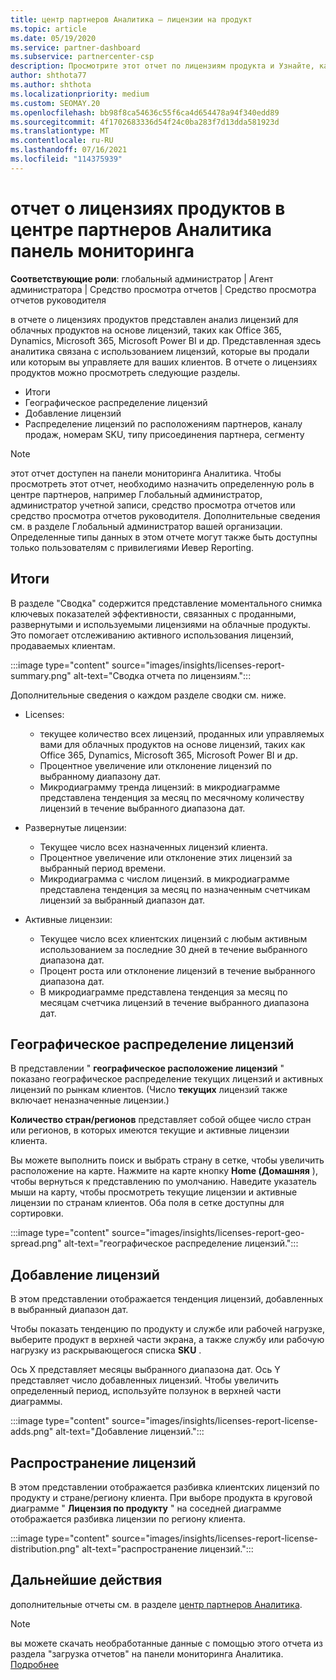 ```yaml
---
title: центр партнеров Аналитика — лицензии на продукт
ms.topic: article
ms.date: 05/19/2020
ms.service: partner-dashboard
ms.subservice: partnercenter-csp
description: Просмотрите этот отчет по лицензиям продукта и Узнайте, как улучшить работу с лицензированными облачными продуктами, которые вы продаете или управляете клиентами.
author: shthota77
ms.author: shthota
ms.localizationpriority: medium
ms.custom: SEOMAY.20
ms.openlocfilehash: bb98f8ca54636c55f6ca4d654478a94f340edd89
ms.sourcegitcommit: 4f1702683336d54f24c0ba283f7d13dda581923d
ms.translationtype: MT
ms.contentlocale: ru-RU
ms.lasthandoff: 07/16/2021
ms.locfileid: "114375939"
---
```

# <a name="product-licenses-report-in-the-partner-center-insights-dashboard"></a>отчет о лицензиях продуктов в центре партнеров Аналитика панель мониторинга

**Соответствующие роли**: глобальный администратор | Агент администратора | Средство просмотра отчетов | Средство просмотра отчетов руководителя

в отчете о лицензиях продуктов представлен анализ лицензий для облачных продуктов на основе лицензий, таких как Office 365, Dynamics, Microsoft 365, Microsoft Power BI и др. Представленная здесь аналитика связана с использованием лицензий, которые вы продали или которым вы управляете для ваших клиентов. В отчете о лицензиях продуктов можно просмотреть следующие разделы.

- Итоги
- Географическое распределение лицензий
- Добавление лицензий
- Распределение лицензий по расположениям партнеров, каналу продаж, номерам SKU, типу присоединения партнера, сегменту

 > [!NOTE]
 > этот отчет доступен на панели мониторинга Аналитика. Чтобы просмотреть этот отчет, необходимо назначить определенную роль в центре партнеров, например Глобальный администратор, администратор учетной записи, средство просмотра отчетов или средство просмотра отчетов руководителя. Дополнительные сведения см. в разделе Глобальный администратор вашей организации. Определенные типы данных в этом отчете могут также быть доступны только пользователям с привилегиями Иевер Reporting.

## <a name="summary"></a>Итоги

В разделе "Сводка" содержится представление моментального снимка ключевых показателей эффективности, связанных с проданными, развернутыми и используемыми лицензиями на облачные продукты. Это помогает отслеживанию активного использования лицензий, продаваемых клиентам.

:::image type="content" source="images/insights/licenses-report-summary.png" alt-text="Сводка отчета по лицензиям.":::

Дополнительные сведения о каждом разделе сводки см. ниже.

- Licenses: 
  - текущее количество всех лицензий, проданных или управляемых вами для облачных продуктов на основе лицензий, таких как Office 365, Dynamics, Microsoft 365, Microsoft Power BI и др.
  - Процентное увеличение или отклонение лицензий по выбранному диапазону дат.
  - Микродиаграмму тренда лицензий: в микродиаграмме представлена тенденция за месяц по месячному количеству лицензий в течение выбранного диапазона дат.

- Развернутые лицензии:
  - Текущее число всех назначенных лицензий клиента.
  - Процентное увеличение или отклонение этих лицензий за выбранный период времени.
  - Микродиаграмма с числом лицензий. в микродиаграмме представлена тенденция за месяц по назначенным счетчикам лицензий за выбранный диапазон дат.

- Активные лицензии: 
  - Текущее число всех клиентских лицензий с любым активным использованием за последние 30 дней в течение выбранного диапазона дат.
  - Процент роста или отклонение лицензий в течение выбранного диапазона дат.
  - В микродиаграмме представлена тенденция за месяц по месяцам счетчика лицензий в течение выбранного диапазона дат.

## <a name="geographical-spread-of-licenses"></a>Географическое распределение лицензий

В представлении " **географическое расположение лицензий** " показано географическое распределение текущих лицензий и активных лицензий по рынкам клиентов. (Число **текущих** лицензий также включает неназначенные лицензии.)

**Количество стран/регионов** представляет собой общее число стран или регионов, в которых имеются текущие и активные лицензии клиента.

Вы можете выполнить поиск и выбрать страну в сетке, чтобы увеличить расположение на карте. Нажмите на карте кнопку **Home (Домашняя** ), чтобы вернуться к представлению по умолчанию. Наведите указатель мыши на карту, чтобы просмотреть текущие лицензии и активные лицензии по странам клиентов. Оба поля в сетке доступны для сортировки.

:::image type="content" source="images/insights/licenses-report-geo-spread.png" alt-text="географическое распределение лицензий.":::

## <a name="license-adds"></a>Добавление лицензий

В этом представлении отображается тенденция лицензий, добавленных в выбранный диапазон дат. 

Чтобы показать тенденцию по продукту и службе или рабочей нагрузке, выберите продукт в верхней части экрана, а также службу или рабочую нагрузку из раскрывающегося списка **SKU** .

Ось X представляет месяцы выбранного диапазона дат. Ось Y представляет число добавленных лицензий. Чтобы увеличить определенный период, используйте ползунок в верхней части диаграммы.

:::image type="content" source="images/insights/licenses-report-license-adds.png" alt-text="Добавление лицензий.":::

## <a name="license-distribution"></a>Распространение лицензий

В этом представлении отображается разбивка клиентских лицензий по продукту и стране/региону клиента. При выборе продукта в круговой диаграмме " **Лицензия по продукту** " на соседней диаграмме отображается разбивка лицензии по региону клиента.

:::image type="content" source="images/insights/licenses-report-license-distribution.png" alt-text="распространение лицензий.":::

## <a name="next-steps"></a>Дальнейшие действия

дополнительные отчеты см. в разделе [центр партнеров Аналитика](partner-center-insights.md).

>[!NOTE] 
> вы можете скачать необработанные данные с помощью этого отчета из раздела "загрузка отчетов" на панели мониторинга Аналитика. [Подробнее](insights-download-reports.md)

